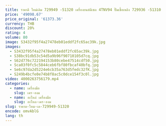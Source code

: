 ```yaml
---
title: ราคาดี ใหม่เดิม 729949 -51320 เครื่องยนต์ดีเซล 4TNV94 ปั๊มเชื้อเพลิง 729936 -51310 ปั๊มฉีด
price: '49098.67'
price_original: '61373.36'
currency: THB
discount: 20%
rating: 4
volume: 80
image: S3432f95f4a27478eb01eddf2fc65ac39k.jpg
images:
  - S3432f95f4a27478eb01eddf2fc65ac39k.jpg
  - S38bc91db53c54d5a9b96f90710105d7cq.jpg
  - S62d776c722194153b80cebe47514cdf50.jpg
  - Sca03f0fc5c5844ceb6fbf80fbcaf40bfq.jpg
  - Se6c97da2d5224e6cb35a763d5fedc32fK.jpg
  - S249b4bcfe0e74b8f8ac5c0dce154f3c0l.jpg
video: 4000263756179.mp4
categories:
  - name: เครื่องมือ
    slug: เคร-องม
  - name: อะไหล่ เครื่องมือ
    slug: อะไหล-เคร-องม
slug: ราคาด-ใหม-เด-729949-51320
encode: omvAblG
lang: th
---
```

  